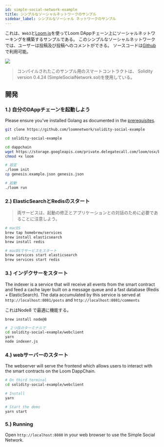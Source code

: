 ```yaml
---
id: simple-social-network-example
title: シンプルなソーシャルネットワークのサンプル
sidebar_label: シンプルなソーシャル ネットワークのサンプル
---
```

これは、`Web3`と[Loom.js](https://github.com/loomnetwork/loom-js)を使ってLoom DAppチェーン上にソーシャルネットワーキングを構築するサンプルである。 このシンプルなソーシャルネットワークでは、ユーザーは投稿及び投稿へのコメントができる。 ソースコードは[Github](https://github.com/loomnetwork/solidity-social-example)で利用可能。

![](https://dzwonsemrish7.cloudfront.net/items/2W3c2O3G2A1q1l3f3D3d/Screen%20Recording%202018-05-29%20at%2003.35%20PM.gif)

> コンパイルされたこのサンプル用のスマートコントラクトは、 Solidity version 0.4.24 (SimpleSocialNetwork.sol)を使用している。

## 開発

### 1.) 自分のDAppチェーンを起動しよう

Please ensure you've installed Golang as documented in the [prerequisites](https://loomx.io/developers/docs/en/prereqs.html).

```bash
git clone https://github.com/loomnetwork/solidity-social-example

cd solidity-social-example

cd dappchain
wget https://storage.googleapis.com/private.delegatecall.com/loom/osx/build-137/loom
chmod +x loom

# 設定
./loom init
cp genesis.example.json genesis.json

# 起動
./loom run
```

### 2.) ElasticSearchとRedisのスタート

> 両サービスは、起動の修正とアプリケーションとの対話のために必要であることに注意しよう。

```bash
# macOS
brew tap homebrew/services
brew install elasticsearch
brew install redis

# macOSでサービスをスタート
brew services start elasticsearch
brew services start redis
```

### 3.) インデクサーをスタート

The indexer is a service that will receive all events from the smart contract and feed a cache layer built on a message queue and a fast database (Redis + ElasticSearch). The data accumulated by this service is served at `http://localhost:8081/posts` and `http://localhost:8081/comments`

これはNode8 で最適に機能する。

    brew install node@8
    

```bash
# ２つ目のターミナルで
cd solidity-social-example/webclient
yarn
node indexer.js
```

### 4.) webサーバーのスタート

The webserver will serve the frontend which allows users to interact with the smart contracts on the Loom DappChain.

```bash
# On third terminal
cd solidity-social-example/webclient

# Install
yarn

# Start the demo
yarn start

```

### 5.) Running

Open `http://localhost:8080` in your web browser to use the Simple Social Network.